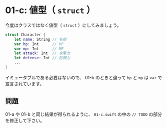 # 01-c: 値型（ `struct` ）

今度はクラスではなく値型（ `struct` ）にしてみましょう。

```swift
struct Character {
    let name: String // 名前
    var hp: Int      // HP
    var mp: Int      // MP
    let attack: Int  // 攻撃力
    let defense: Int // 防御力
    ...
}
```

イミュータブルである必要はないので、 01-b のときと違って `hp` と `mp` は `var` で宣言されています。

## 問題

01-a や 01-b と同じ結果が得られるように、 `01-c.swift` の中の `// TODO` の部分を修正して下さい。
